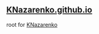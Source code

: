 ## [KNazarenko.github.io](https://knazarenko.github.io/)

root for [KNazarenko](https://github.com/KNazarenko)
